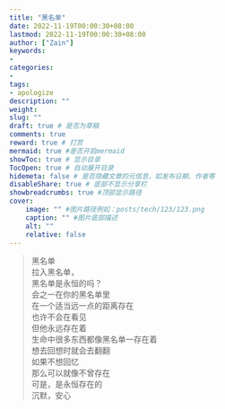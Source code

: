 ```yaml
---
title: "黑名单"
date: 2022-11-19T00:00:30+08:00
lastmod: 2022-11-19T00:00:30+08:00
author: ["Zain"]
keywords: 
- 
categories: 
- 
tags: 
- apologize
description: ""
weight:
slug: ""
draft: true # 是否为草稿
comments: true
reward: true # 打赏
mermaid: true #是否开启mermaid
showToc: true # 显示目录
TocOpen: true # 自动展开目录
hidemeta: false # 是否隐藏文章的元信息，如发布日期、作者等
disableShare: true # 底部不显示分享栏
showbreadcrumbs: true #顶部显示路径
cover:
    image: "" #图片路径例如：posts/tech/123/123.png
    caption: "" #图片底部描述
    alt: ""
    relative: false
---
```




> 黑名单       <br>
> 拉入黑名单，     <br>
> 黑名单是永恒的吗？     <br>
> 会之一在你的黑名单里     <br>
> 在一个适当远一点的距离存在     <br>
> 也许不会在看见     <br>
> 但他永远存在着     <br>
> 生命中很多东西都像黑名单一存在着     <br>
> 想去回想时就会去翻翻     <br>
> 如果不想回忆     <br>
> 那么可以就像不曾存在     <br>
> 可是，是永恒存在的     <br>
> 沉默，安心     <br>










